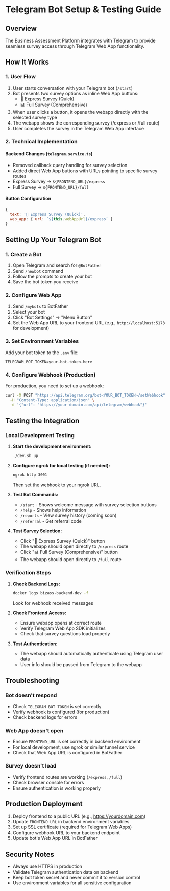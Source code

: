 # Telegram Bot Setup & Testing Guide

## Overview
The Business Assessment Platform integrates with Telegram to provide seamless survey access through Telegram Web App functionality.

## How It Works

### 1. User Flow
1. User starts conversation with your Telegram bot (`/start`)
2. Bot presents two survey options as inline Web App buttons:
   - 🚀 Express Survey (Quick)
   - 📊 Full Survey (Comprehensive)
3. When user clicks a button, it opens the webapp directly with the selected survey type
4. The webapp shows the corresponding survey (/express or /full route)
5. User completes the survey in the Telegram Web App interface

### 2. Technical Implementation

#### Backend Changes (`telegram.service.ts`)
- Removed callback query handling for survey selection
- Added direct Web App buttons with URLs pointing to specific survey routes
- Express Survey → `${FRONTEND_URL}/express`
- Full Survey → `${FRONTEND_URL}/full`

#### Button Configuration
```javascript
{
  text: '🚀 Express Survey (Quick)', 
  web_app: { url: `${this.webAppUrl}/express` }
}
```

## Setting Up Your Telegram Bot

### 1. Create a Bot
1. Open Telegram and search for `@BotFather`
2. Send `/newbot` command
3. Follow the prompts to create your bot
4. Save the bot token you receive

### 2. Configure Web App
1. Send `/mybots` to BotFather
2. Select your bot
3. Click "Bot Settings" → "Menu Button"
4. Set the Web App URL to your frontend URL (e.g., `http://localhost:5173` for development)

### 3. Set Environment Variables
Add your bot token to the `.env` file:
```env
TELEGRAM_BOT_TOKEN=your-bot-token-here
```

### 4. Configure Webhook (Production)
For production, you need to set up a webhook:
```bash
curl -X POST "https://api.telegram.org/bot<YOUR_BOT_TOKEN>/setWebhook" \
  -H "Content-Type: application/json" \
  -d '{"url": "https://your-domain.com/api/telegram/webhook"}'
```

## Testing the Integration

### Local Development Testing

1. **Start the development environment:**
   ```bash
   ./dev.sh up
   ```

2. **Configure ngrok for local testing (if needed):**
   ```bash
   ngrok http 3001
   ```
   Then set the webhook to your ngrok URL.

3. **Test Bot Commands:**
   - `/start` - Shows welcome message with survey selection buttons
   - `/help` - Shows help information
   - `/reports` - View survey history (coming soon)
   - `/referral` - Get referral code

4. **Test Survey Selection:**
   - Click "🚀 Express Survey (Quick)" button
   - The webapp should open directly to `/express` route
   - Click "📊 Full Survey (Comprehensive)" button  
   - The webapp should open directly to `/full` route

### Verification Steps

1. **Check Backend Logs:**
   ```bash
   docker logs bizass-backend-dev -f
   ```
   Look for webhook received messages

2. **Check Frontend Access:**
   - Ensure webapp opens at correct route
   - Verify Telegram Web App SDK initializes
   - Check that survey questions load properly

3. **Test Authentication:**
   - The webapp should automatically authenticate using Telegram user data
   - User info should be passed from Telegram to the webapp

## Troubleshooting

### Bot doesn't respond
- Check `TELEGRAM_BOT_TOKEN` is set correctly
- Verify webhook is configured (for production)
- Check backend logs for errors

### Web App doesn't open
- Ensure `FRONTEND_URL` is set correctly in backend environment
- For local development, use ngrok or similar tunnel service
- Check that Web App URL is configured in BotFather

### Survey doesn't load
- Verify frontend routes are working (`/express`, `/full`)
- Check browser console for errors
- Ensure authentication is working properly

## Production Deployment

1. Deploy frontend to a public URL (e.g., https://yourdomain.com)
2. Update `FRONTEND_URL` in backend environment variables
3. Set up SSL certificate (required for Telegram Web Apps)
4. Configure webhook URL to your backend endpoint
5. Update bot's Web App URL in BotFather

## Security Notes

- Always use HTTPS in production
- Validate Telegram authentication data on backend
- Keep bot token secret and never commit it to version control
- Use environment variables for all sensitive configuration